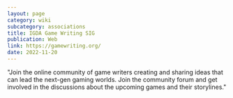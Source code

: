 ```yaml
---
layout: page
category: wiki
subcategory: associations
title: IGDA Game Writing SIG
publication: Web
link: https://gamewriting.org/
date: 2022-11-20
---
```


"Join the online community of game writers creating and sharing ideas that can lead the next-gen gaming worlds. Join the community forum and get involved in the discussions about the upcoming games and their storylines."

